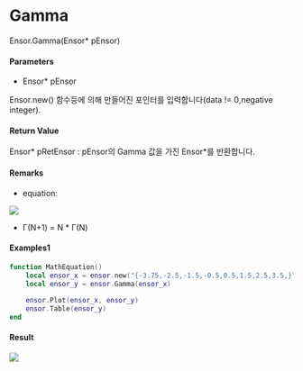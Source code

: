 # Gamma

Ensor.Gamma\(Ensor\* pEnsor\)

#### Parameters

* Ensor\* pEnsor

Ensor.new\(\) 함수등에 의해 만들어진 포인터를 입력합니다\(data != 0,negative integer\).

#### Return Value

Ensor\* pRetEnsor : pEnsor의 Gamma 값을 가진  Ensor\*를 반환합니다.

#### Remarks

* equation:

![](/StatisticsAPI/GammaFunc.png)

* Г\(N+1\) = N \* Г\(N\)

#### Examples1

```lua
function MathEquation()
 	local ensor_x = ensor.new("{-3.75,-2.5,-1.5,-0.5,0.5,1.5,2.5,3.5,}")
 	local ensor_y = ensor.Gamma(ensor_x)
 
	ensor.Plot(ensor_x, ensor_y)
 	ensor.Table(ensor_y)
end 
```

#### Result

![](/StatisticsAPI/GammaResult.png)

